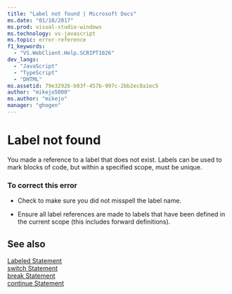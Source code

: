```yaml
---
title: "Label not found | Microsoft Docs"
ms.date: "01/18/2017"
ms.prod: visual-studio-windows
ms.technology: vs-javascript
ms.topic: error-reference
f1_keywords: 
  - "VS.WebClient.Help.SCRIPT1026"
dev_langs: 
  - "JavaScript"
  - "TypeScript"
  - "DHTML"
ms.assetid: 79e32926-b03f-457b-997c-2bb2ec8a1ec5
author: "mikejo5000"
ms.author: "mikejo"
manager: "ghogen"
---
```

# Label not found
You made a reference to a label that does not exist. Labels can be used to mark blocks of code, but within a specified scope, must be unique.  
  
### To correct this error  
  
- Check to make sure you did not misspell the label name.  
  
- Ensure all label references are made to labels that have been defined in the current scope (this includes forward definitions).  
  
## See also  
 [Labeled Statement](../../javascript/reference/labeled-statement-javascript.md)   
 [switch Statement](../../javascript/reference/switch-statement-javascript.md)   
 [break Statement](../../javascript/reference/break-statement-javascript.md)   
 [continue Statement](../../javascript/reference/continue-statement-javascript.md)